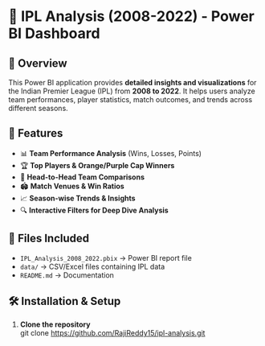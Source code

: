 # 🏏 IPL Analysis (2008-2022) - Power BI Dashboard

## 📌 Overview
This Power BI application provides **detailed insights and visualizations** for the Indian Premier League (IPL) from **2008 to 2022**. It helps users analyze team performances, player statistics, match outcomes, and trends across different seasons.

## 🎯 Features
- 📊 **Team Performance Analysis** (Wins, Losses, Points)
- 🏆 **Top Players & Orange/Purple Cap Winners**
- 🎯 **Head-to-Head Team Comparisons**
- 🏟️ **Match Venues & Win Ratios**
- 📈 **Season-wise Trends & Insights**
- 🔍 **Interactive Filters for Deep Dive Analysis**

## 📂 Files Included
- `IPL_Analysis_2008_2022.pbix` → Power BI report file  
- `data/` → CSV/Excel files containing IPL data  
- `README.md` → Documentation  

## 🛠 Installation & Setup
1. **Clone the repository**  
   git clone https://github.com/RajiReddy15/ipl-analysis.git
